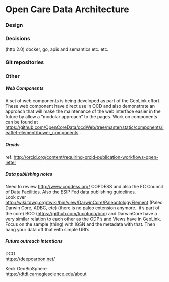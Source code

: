 # Open Care Data Architecture

### Design 

### Decisions

(http 2.0) docker, go, apis and semantics etc. etc.

### Git repositories

### Other

##### Web Components

A set of web components is being developed as part of the GeoLink effort.  These web component have direct use in OCD and also demonstrate an approach that will make the maintenance of the web interface easier in the future by allow a “modular approach” to the pages.  Work on components can be found at
 https://github.com/OpenCoreData/ocdWeb/tree/master/static/components/leaflet-element/bower_components .

##### Orcids

ref: http://orcid.org/content/requiring-orcid-publication-workflows-open-letter


##### Data publishing notes

Need to review http://www.copdess.org/ COPDESS and also the EC Council of Data Facilities.  Also the ESIP Fed data publishing guidelines.  
Look over http://wiki.tdwg.org/twiki/bin/view/DarwinCore/PaleontologyElement (Paleo Darwin Core, ADBC, etc)  (there is no paleo extension anymore..  it’s part of the core)
BCO (https://github.com/tucotuco/bco) and DarwinCore have a very similar relation to each other as the ODP’s and Views have in GeoLink.   
Focus on the sample (thing) with IGSN and the metadata with that.  Then hang your data off that with simple URI’s.


##### Future outreach intentions

DCO  
https://deepcarbon.net/

Keck GeoBioSphere  
https://dtdi.carnegiescience.edu/about  